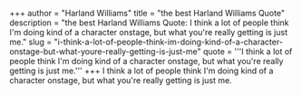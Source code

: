 +++
author = "Harland Williams"
title = "the best Harland Williams Quote"
description = "the best Harland Williams Quote: I think a lot of people think I'm doing kind of a character onstage, but what you're really getting is just me."
slug = "i-think-a-lot-of-people-think-im-doing-kind-of-a-character-onstage-but-what-youre-really-getting-is-just-me"
quote = '''I think a lot of people think I'm doing kind of a character onstage, but what you're really getting is just me.'''
+++
I think a lot of people think I'm doing kind of a character onstage, but what you're really getting is just me.
